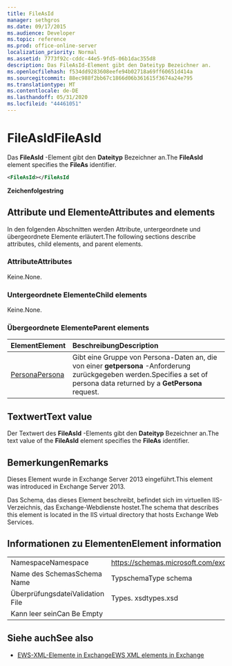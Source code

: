 ```yaml
---
title: FileAsId
manager: sethgros
ms.date: 09/17/2015
ms.audience: Developer
ms.topic: reference
ms.prod: office-online-server
localization_priority: Normal
ms.assetid: 7773f92c-cddc-44e5-9fd5-06b1dac355d8
description: Das FileAsId-Element gibt den Dateityp Bezeichner an.
ms.openlocfilehash: f534dd9283608eefe94b02718a69ff60651d414a
ms.sourcegitcommit: 88ec988f2bb67c1866d06b361615f3674a24e795
ms.translationtype: MT
ms.contentlocale: de-DE
ms.lasthandoff: 05/31/2020
ms.locfileid: "44461051"
---
```

# <a name="fileasid"></a><span data-ttu-id="4dc37-103">FileAsId</span><span class="sxs-lookup"><span data-stu-id="4dc37-103">FileAsId</span></span>

<span data-ttu-id="4dc37-104">Das **FileAsId** -Element gibt den **Dateityp** Bezeichner an.</span><span class="sxs-lookup"><span data-stu-id="4dc37-104">The **FileAsId** element specifies the **FileAs** identifier.</span></span> 
  
```XML
<FileAsId></FileAsId
```

 <span data-ttu-id="4dc37-105">**Zeichenfolge**</span><span class="sxs-lookup"><span data-stu-id="4dc37-105">**string**</span></span>
## <a name="attributes-and-elements"></a><span data-ttu-id="4dc37-106">Attribute und Elemente</span><span class="sxs-lookup"><span data-stu-id="4dc37-106">Attributes and elements</span></span>

<span data-ttu-id="4dc37-107">In den folgenden Abschnitten werden Attribute, untergeordnete und übergeordnete Elemente erläutert.</span><span class="sxs-lookup"><span data-stu-id="4dc37-107">The following sections describe attributes, child elements, and parent elements.</span></span>
  
### <a name="attributes"></a><span data-ttu-id="4dc37-108">Attribute</span><span class="sxs-lookup"><span data-stu-id="4dc37-108">Attributes</span></span>

<span data-ttu-id="4dc37-109">Keine.</span><span class="sxs-lookup"><span data-stu-id="4dc37-109">None.</span></span>
  
### <a name="child-elements"></a><span data-ttu-id="4dc37-110">Untergeordnete Elemente</span><span class="sxs-lookup"><span data-stu-id="4dc37-110">Child elements</span></span>

<span data-ttu-id="4dc37-111">Keine.</span><span class="sxs-lookup"><span data-stu-id="4dc37-111">None.</span></span>
  
### <a name="parent-elements"></a><span data-ttu-id="4dc37-112">Übergeordnete Elemente</span><span class="sxs-lookup"><span data-stu-id="4dc37-112">Parent elements</span></span>

|<span data-ttu-id="4dc37-113">**Element**</span><span class="sxs-lookup"><span data-stu-id="4dc37-113">**Element**</span></span>|<span data-ttu-id="4dc37-114">**Beschreibung**</span><span class="sxs-lookup"><span data-stu-id="4dc37-114">**Description**</span></span>|
|:-----|:-----|
|[<span data-ttu-id="4dc37-115">Persona</span><span class="sxs-lookup"><span data-stu-id="4dc37-115">Persona</span></span>](persona.md) <br/> |<span data-ttu-id="4dc37-116">Gibt eine Gruppe von Persona-Daten an, die von einer **getpersona** -Anforderung zurückgegeben werden.</span><span class="sxs-lookup"><span data-stu-id="4dc37-116">Specifies a set of persona data returned by a **GetPersona** request.</span></span>  <br/> |
   
## <a name="text-value"></a><span data-ttu-id="4dc37-117">Textwert</span><span class="sxs-lookup"><span data-stu-id="4dc37-117">Text value</span></span>

<span data-ttu-id="4dc37-118">Der Textwert des **FileAsId** -Elements gibt den **Dateityp** Bezeichner an.</span><span class="sxs-lookup"><span data-stu-id="4dc37-118">The text value of the **FileAsId** element specifies the **FileAs** identifier.</span></span> 
  
## <a name="remarks"></a><span data-ttu-id="4dc37-119">Bemerkungen</span><span class="sxs-lookup"><span data-stu-id="4dc37-119">Remarks</span></span>

<span data-ttu-id="4dc37-120">Dieses Element wurde in Exchange Server 2013 eingeführt.</span><span class="sxs-lookup"><span data-stu-id="4dc37-120">This element was introduced in Exchange Server 2013.</span></span>
  
<span data-ttu-id="4dc37-121">Das Schema, das dieses Element beschreibt, befindet sich im virtuellen IIS-Verzeichnis, das Exchange-Webdienste hostet.</span><span class="sxs-lookup"><span data-stu-id="4dc37-121">The schema that describes this element is located in the IIS virtual directory that hosts Exchange Web Services.</span></span>
  
## <a name="element-information"></a><span data-ttu-id="4dc37-122">Informationen zu Elementen</span><span class="sxs-lookup"><span data-stu-id="4dc37-122">Element information</span></span>

|||
|:-----|:-----|
|<span data-ttu-id="4dc37-123">Namespace</span><span class="sxs-lookup"><span data-stu-id="4dc37-123">Namespace</span></span>  <br/> |https://schemas.microsoft.com/exchange/services/2006/types  <br/> |
|<span data-ttu-id="4dc37-124">Name des Schemas</span><span class="sxs-lookup"><span data-stu-id="4dc37-124">Schema Name</span></span>  <br/> |<span data-ttu-id="4dc37-125">Typschema</span><span class="sxs-lookup"><span data-stu-id="4dc37-125">Type schema</span></span>  <br/> |
|<span data-ttu-id="4dc37-126">Überprüfungsdatei</span><span class="sxs-lookup"><span data-stu-id="4dc37-126">Validation File</span></span>  <br/> |<span data-ttu-id="4dc37-127">Types. xsd</span><span class="sxs-lookup"><span data-stu-id="4dc37-127">types.xsd</span></span>  <br/> |
|<span data-ttu-id="4dc37-128">Kann leer sein</span><span class="sxs-lookup"><span data-stu-id="4dc37-128">Can Be Empty</span></span>  <br/> ||
   
## <a name="see-also"></a><span data-ttu-id="4dc37-129">Siehe auch</span><span class="sxs-lookup"><span data-stu-id="4dc37-129">See also</span></span>



- [<span data-ttu-id="4dc37-130">EWS-XML-Elemente in Exchange</span><span class="sxs-lookup"><span data-stu-id="4dc37-130">EWS XML elements in Exchange</span></span>](ews-xml-elements-in-exchange.md)

